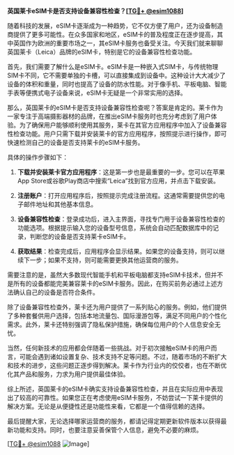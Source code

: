 **英国莱卡eSIM卡是否支持设备兼容性检查？[[TG💪+ @esim1088](https://t.me/s/esim1088)]**

随着科技的发展，eSIM卡逐渐成为一种趋势，它不仅方便了用户，还为设备制造商提供了更多可能性。在众多国家和地区，eSIM卡的普及程度正在逐步提高，其中英国作为欧洲的重要市场之一，其eSIM卡服务也备受关注。今天我们就来聊聊英国莱卡（Leica）品牌的eSIM卡，特别是它的设备兼容性检查功能。

首先，我们需要了解什么是eSIM卡。eSIM卡是一种嵌入式SIM卡，与传统物理SIM卡不同，它不需要单独的卡槽，可以直接集成到设备中。这种设计大大减少了设备的体积和重量，同时也提高了设备的防水性能。对于像手机、平板电脑、智能手表等便携式电子设备来说，eSIM卡无疑是一个非常实用的选择。

那么，英国莱卡的eSIM卡是否支持设备兼容性检查呢？答案是肯定的。莱卡作为一家专注于高端摄影器材的品牌，在推出eSIM卡服务时也充分考虑到了用户体验。为了确保用户能够顺利使用其服务，莱卡在其官方应用程序中加入了设备兼容性检查功能。用户只需下载并安装莱卡的官方应用程序，按照提示进行操作，即可快速检测自己的设备是否支持莱卡的eSIM卡服务。

具体的操作步骤如下：

1. **下载并安装莱卡官方应用程序**：这是第一步也是最重要的一步。您可以在苹果App Store或谷歌Play商店中搜索“Leica”找到官方应用，并点击下载安装。

2. **注册账户**：打开应用程序后，按照提示完成注册流程。这通常需要提供您的电子邮件地址和其他基本信息。

3. **设备兼容性检查**：登录成功后，进入主界面，寻找专门用于设备兼容性检查的功能选项。根据提示输入您的设备型号信息，系统会自动匹配数据库中的记录，判断您的设备是否支持莱卡eSIM卡。

4. **获取结果**：检查完成后，应用程序会显示结果。如果您的设备支持，则可以继续下一步；如果不支持，则可能需要更换其他运营商的服务。

需要注意的是，虽然大多数现代智能手机和平板电脑都支持eSIM卡技术，但并不是所有的设备都能完美兼容莱卡的eSIM卡服务。因此，在购买前务必通过上述方法确认自己的设备是否符合条件。

除了设备兼容性检查外，莱卡还为用户提供了一系列贴心的服务。例如，他们提供了多种套餐供用户选择，包括本地流量包、国际漫游包等，满足不同用户的个性化需求。此外，莱卡还特别强调了隐私保护措施，确保每位用户的个人信息安全无忧。

当然，任何新技术的应用都会伴随着一些挑战。对于初次接触eSIM卡的用户而言，可能会遇到诸如设置复杂、技术支持不足等问题。不过，随着市场的不断扩大和技术的进步，这些问题正逐步得到解决。莱卡作为行业内的佼佼者，也在不断优化其产品和服务，力求为用户提供最佳体验。

综上所述，英国莱卡的eSIM卡确实支持设备兼容性检查，并且在实际应用中表现出了较高的可靠性。如果您正在考虑使用eSIM卡服务，不妨尝试一下莱卡提供的解决方案。无论是从便捷性还是功能性来看，它都是一个值得信赖的选择。

最后提醒大家，无论选择哪家运营商的服务，都请记得定期更新软件版本以获得最新功能和支持。同时，也要注意妥善保管个人信息，避免不必要的麻烦。

[[TG💪+ @esim1088](https://t.me/s/esim1088) ![Image](https://i.postimg.cc/4NQfJmqS/Snipaste-2025-05-13-00-14-12.png)]